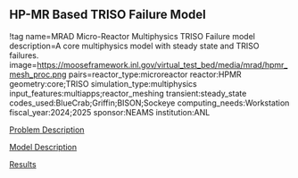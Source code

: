 ## HP-MR Based TRISO Failure Model

!tag name=MRAD Micro-Reactor Multiphysics TRISO Failure model
     description=A core multiphysics model with steady state and TRISO failures.
     image=https://mooseframework.inl.gov/virtual_test_bed/media/mrad/hpmr_mesh_proc.png
     pairs=reactor_type:microreactor
                       reactor:HPMR
                       geometry:core;TRISO
                       simulation_type:multiphysics
                       input_features:multiapps;reactor_meshing
                       transient:steady_state
                       codes_used:BlueCrab;Griffin;BISON;Sockeye
                       computing_needs:Workstation
                       fiscal_year:2024;2025
                       sponsor:NEAMS
                       institution:ANL

[Problem Description](mrad/hpmr_triso_failure/problem_description.md)

[Model Description](mrad/hpmr_triso_failure/problem_models.md)

[Results](mrad/hpmr_triso_failure/problem_results.md)
